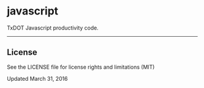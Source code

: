javascript
==========

TxDOT Javascript productivity code.

----------

## License ##

See the LICENSE file for license rights and limitations (MIT)

Updated March 31, 2016
